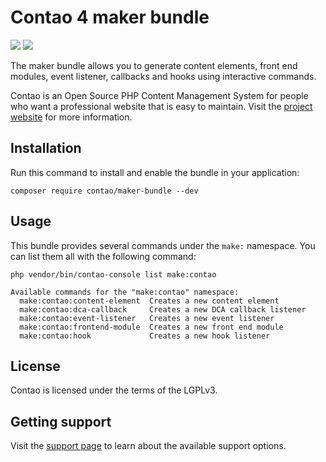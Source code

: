 # Contao 4 maker bundle

[![](https://img.shields.io/packagist/v/contao/maker-bundle.svg?style=flat-square)](https://packagist.org/packages/contao/maker-bundle)
[![](https://img.shields.io/packagist/dt/contao/maker-bundle.svg?style=flat-square)](https://packagist.org/packages/contao/maker-bundle)

The maker bundle allows you to generate content elements, front end modules,
event listener, callbacks and hooks using interactive commands.

Contao is an Open Source PHP Content Management System for people who want a
professional website that is easy to maintain. Visit the [project website][1]
for more information.

## Installation

Run this command to install and enable the bundle in your application:

```
composer require contao/maker-bundle --dev
```

## Usage

This bundle provides several commands under the `make:` namespace. You can list
them all with the following command:

```
php vendor/bin/contao-console list make:contao

Available commands for the "make:contao" namespace:
  make:contao:content-element  Creates a new content element
  make:contao:dca-callback     Creates a new DCA callback listener
  make:contao:event-listener   Creates a new event listener
  make:contao:frontend-module  Creates a new front end module
  make:contao:hook             Creates a new hook listener
```

## License

Contao is licensed under the terms of the LGPLv3.

## Getting support

Visit the [support page][2] to learn about the available support options.

[1]: https://contao.org
[2]: https://contao.org/en/support.html
